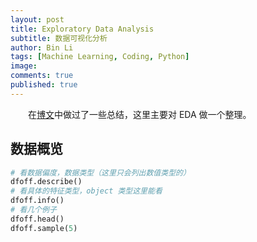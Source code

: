 ```yaml
---
layout: post
title: Exploratory Data Analysis
subtitle: 数据可视化分析
author: Bin Li
tags: [Machine Learning, Coding, Python]
image: 
comments: true
published: true
---
```


　　在[博文](http://gitlinux.net/2019-03-15-feature-engineering/)中做过了一些总结，这里主要对 EDA 做一个整理。
## 数据概览

```python
# 看数据偏度，数据类型（这里只会列出数值类型的）
dfoff.describe()
# 看具体的特征类型，object 类型这里能看
dfoff.info()
# 看几个例子
dfoff.head()
dfoff.sample(5)

```